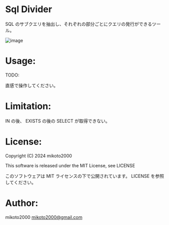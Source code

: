 # Sql Divider

SQL のサブクエリを抽出し、それぞれの部分ごとにクエリの発行ができるツール。

![image](https://github.com/user-attachments/assets/e5e9cf25-1331-44cc-816d-32aed4e6e69e)

# Usage:

TODO:

直感で操作してください。

# Limitation:

IN の後、 EXISTS の後の SELECT が取得できない。

# License:

Copyright (C) 2024 mikoto2000

This software is released under the MIT License, see LICENSE

このソフトウェアは MIT ライセンスの下で公開されています。 LICENSE を参照してください。

# Author:

mikoto2000 <mikoto2000@gmail.com>
